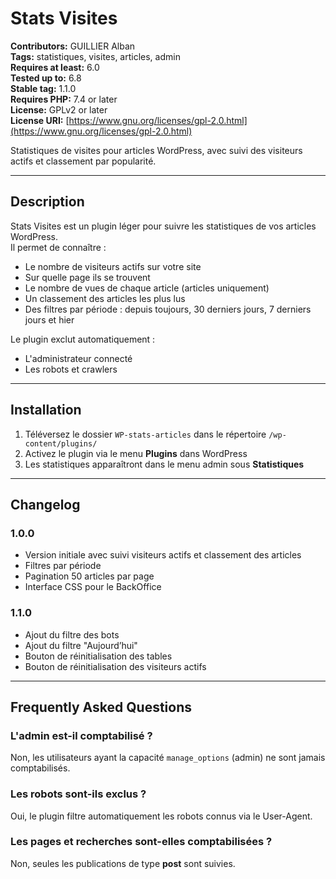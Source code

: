 # Stats Visites

**Contributors:** GUILLIER Alban  
**Tags:** statistiques, visites, articles, admin  
**Requires at least:** 6.0  
**Tested up to:** 6.8  
**Stable tag:** 1.1.0  
**Requires PHP:** 7.4 or later  
**License:** GPLv2 or later  
**License URI:** [https://www.gnu.org/licenses/gpl-2.0.html](https://www.gnu.org/licenses/gpl-2.0.html)  

Statistiques de visites pour articles WordPress, avec suivi des visiteurs actifs et classement par popularité.

---

## Description

Stats Visites est un plugin léger pour suivre les statistiques de vos articles WordPress.  
Il permet de connaître :  
- Le nombre de visiteurs actifs sur votre site  
- Sur quelle page ils se trouvent  
- Le nombre de vues de chaque article (articles uniquement)  
- Un classement des articles les plus lus  
- Des filtres par période : depuis toujours, 30 derniers jours, 7 derniers jours et hier  

Le plugin exclut automatiquement :  
- L'administrateur connecté  
- Les robots et crawlers  

---

## Installation

1. Téléversez le dossier `WP-stats-articles` dans le répertoire `/wp-content/plugins/`  
2. Activez le plugin via le menu **Plugins** dans WordPress  
3. Les statistiques apparaîtront dans le menu admin sous **Statistiques**  

---

## Changelog

### 1.0.0
- Version initiale avec suivi visiteurs actifs et classement des articles  
- Filtres par période  
- Pagination 50 articles par page  
- Interface CSS pour le BackOffice  

### 1.1.0
- Ajout du filtre des bots  
- Ajout du filtre "Aujourd’hui"  
- Bouton de réinitialisation des tables  
- Bouton de réinitialisation des visiteurs actifs  

---

## Frequently Asked Questions

### L'admin est-il comptabilisé ?
Non, les utilisateurs ayant la capacité `manage_options` (admin) ne sont jamais comptabilisés.

### Les robots sont-ils exclus ?
Oui, le plugin filtre automatiquement les robots connus via le User-Agent.

### Les pages et recherches sont-elles comptabilisées ?
Non, seules les publications de type **post** sont suivies.
